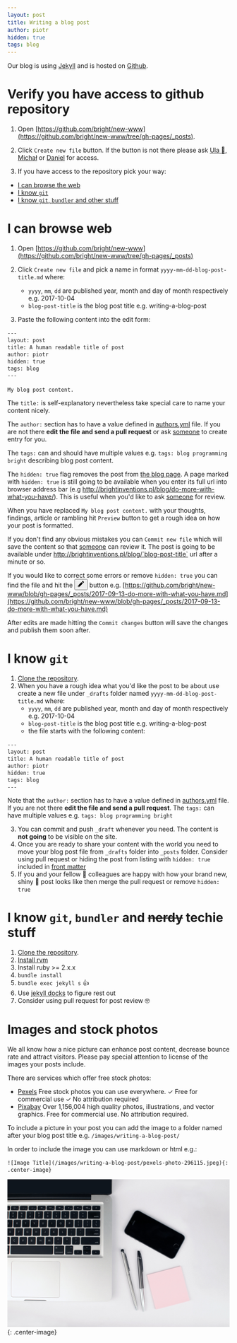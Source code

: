 ```yaml
---
layout: post
title: Writing a blog post
author: piotr
hidden: true
tags: blog
---
```


Our blog is using [Jekyll](https://jekyllrb.com/) and is hosted on [Github](https://github.com/bright/new-www).

# Verify you have access to github repository

1. Open [https://github.com/bright/new-www](https://github.com/bright/new-www/tree/gh-pages/_posts).
1. Click `Create new file` button. If the button is not there please ask [Ula 🚴‍](https://bright-inventions.slack.com/messages/D3B8FTX71), [Michał](https://bright-inventions.slack.com/messages/D04QP07B4) or [Daniel](https://bright-inventions.slack.com/messages/D04QP10LU) for access.

3. If you have access to the repository pick your way:
 - [I can browse the web](#web)
 - [I know `git`](#git)
 - [I know `git`, `bundler` and other stuff](#git-bundler)

# <a name="web"></a>I can browse web

1. Open [https://github.com/bright/new-www](https://github.com/bright/new-www/tree/gh-pages/_posts)
2. Click `Create new file` and pick a name in format `yyyy-mm-dd-blog-post-title.md` where:
     - `yyyy`, `mm`, `dd` are published year, month and day of month respectively e.g. 2017-10-04
     - `blog-post-title` is the blog post title e.g. writing-a-blog-post

3. Paste the following content into the edit form:

```
---
layout: post
title: A human readable title of post
author: piotr
hidden: true
tags: blog
---

My blog post content.
```

The `title:` is self-explanatory nevertheless take special care to name your content nicely. 

The `author:` section has to have a value defined in [authors.yml](https://github.com/bright/new-www/blob/gh-pages/_data/authors.yml) file. If you are not there **edit the file and send a pull request** or ask [someone](https://bright-inventions.slack.com/messages/C3ELVL58F) to create entry for you. 

The `tags:` can and should have multiple values e.g. `tags: blog programming bright` describing blog post content.

The `hidden: true` flag removes the post from [the blog page](http://brightinventions.pl/blog/). A page marked with `hidden: true` is still going to be available when you enter its full url into browser address bar (e.g http://brightinventions.pl/blog/do-more-with-what-you-have/). This is useful when you'd like to ask [someone](https://bright-inventions.slack.com/messages/C3ELVL58F) for review. 

When you have replaced `My blog post content.` with your thoughts, findings, article or rambling hit `Preview` button to get a rough idea on how your post is formatted.

If you don't find any obvious mistakes you can `Commit new file` which will save the content so that [someone](https://bright-inventions.slack.com/messages/C3ELVL58F) can review it. The post is going to be available under http://brightinventions.pl/blog/`blog-post-title` url after a minute or so. 

If you would like to correct some errors or remove `hidden: true` you can find the file and hit the <button><svg aria-hidden="true" class="octicon octicon-pencil" height="16" version="1.1" viewBox="0 0 14 16" width="14"><path fill-rule="evenodd" d="M0 12v3h3l8-8-3-3-8 8zm3 2H1v-2h1v1h1v1zm10.3-9.3L12 6 9 3l1.3-1.3a.996.996 0 0 1 1.41 0l1.59 1.59c.39.39.39 1.02 0 1.41z"></path></svg></button> button e.g. [https://github.com/bright/new-www/blob/gh-pages/_posts/2017-09-13-do-more-with-what-you-have.md](https://github.com/bright/new-www/blob/gh-pages/_posts/2017-09-13-do-more-with-what-you-have.md)

After edits are made hitting the `Commit changes` button will save the changes and publish them soon after. 

# <a name="git"></a>I know `git`

1. [Clone the repository](https://github.com/bright/new-www). 
1. When you have a rough idea what you'd like the post to be about use create a new file under `_drafts` folder named `yyyy-mm-dd-blog-post-title.md` where:
     - `yyyy`, `mm`, `dd` are published year, month and day of month respectively e.g. 2017-10-04
     - `blog-post-title` is the blog post title e.g. writing-a-blog-post
     - the file starts with the following content:

```
---
layout: post
title: A human readable title of post
author: piotr
hidden: true
tags: blog
---

```

Note that the `author:` section has to have a value defined in [authors.yml](https://github.com/bright/new-www/blob/gh-pages/_data/authors.yml) file. If you are not there **edit the file and send a pull request**. 
The `tags:` can have multiple values e.g. `tags: blog programming bright`

3. You can commit and push `_draft` whenever you need. The content is **not going** to be visible on the site.
1. Once you are ready to share your content with the world you need to move your blog post file from `_drafts` folder into `_posts` folder. Consider using pull request or hiding the post from listing with `hidden: true` included in [front matter](https://jekyllrb.com/docs/frontmatter/)
1. If you and your fellow 💍 colleagues are happy with how your brand new, shiny 💎 post looks like then merge the pull request or remove `hidden: true`

# <a name="git-bundler"></a>I know `git`, `bundler` and ~~nerdy~~ techie stuff

1. [Clone the repository](https://github.com/bright/new-www). 
1. [Install rvm](https://rvm.io/rvm/install)
1. Install ruby >= 2.x.x
1. `bundle install`
1. `bundle exec jekyll s` 👍
1. Use [jekyll docks](https://jekyllrb.com/) to figure rest out
1. Consider using pull request for post review 🤓

# Images and stock photos

We all know how a nice picture can enhance post content, decrease bounce rate and attract visitors. Please pay special attention to license of the images your posts include. 

There are services which offer free stock photos:

- [Pexels](https://www.pexels.com/) Free stock photos you can use everywhere. ✓ Free for commercial use ✓ No attribution required 
- [Pixabay](https://pixabay.com) Over 1,156,004 high quality photos, illustrations, and vector graphics. Free for commercial use. No attribution required.

To include a picture in your post you can add the image to a folder named after your blog post title e.g. `/images/writing-a-blog-post/`

In order to include the image you can use markdown or html e.g.:
```
![Image Title](/images/writing-a-blog-post/pexels-photo-296115.jpeg){: .center-image}
```

![Image Title](/images/writing-a-blog-post/pexels-photo-296115.jpeg){: .center-image}

